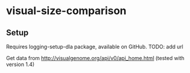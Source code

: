 # visual-size-comparison

## Setup
Requires logging-setup-dla package, available on GitHub. TODO: add url

Get data from http://visualgenome.org/api/v0/api_home.html (tested with version 1.4)